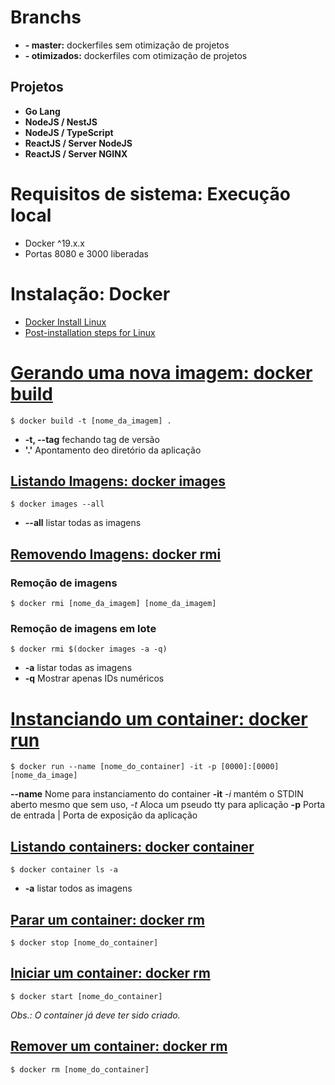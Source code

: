 # Branchs
- **- master:** dockerfiles sem otimização de projetos
- **- otimizados:** dockerfiles com otimização de projetos

## Projetos
- **Go Lang**
- **NodeJS / NestJS**
- **NodeJS / TypeScript** 
- **ReactJS / Server NodeJS**
- **ReactJS / Server NGINX**

# Requisitos de sistema: Execução local

- Docker ^19.x.x
- Portas 8080 e 3000 liberadas

# Instalação: Docker

- [Docker Install Linux](https://docs.docker.com/engine/install/ubuntu/)
- [Post-installation steps for Linux](https://docs.docker.com/engine/install/linux-postinstall/)

# [Gerando uma nova imagem: docker build](https://docs.docker.com/engine/reference/commandline/image_build/)

```
$ docker build -t [nome_da_imagem] .
```

- **-t, --tag** fechando tag de versão
- **'.'** Apontamento deo diretório da aplicação

## [Listando Imagens: docker images](https://docs.docker.com/engine/reference/commandline/images/)
```
$ docker images --all
```
- **--all** listar todas as imagens

## [Removendo Imagens: docker rmi](https://docs.docker.com/engine/reference/commandline/rmi/)

### Remoção de imagens
```
$ docker rmi [nome_da_imagem] [nome_da_imagem]
```

### Remoção de imagens em lote
```
$ docker rmi $(docker images -a -q)
```
- **-a** listar todas as imagens
- **-q** Mostrar apenas IDs numéricos

# [Instanciando um container: docker run](https://docs.docker.com/engine/reference/commandline/run/)

```
$ docker run --name [nome_do_container] -it -p [0000]:[0000] [nome_da_image]
```
**--name** Nome para instanciamento do container
**-it** *-i* mantém o STDIN aberto mesmo que sem uso, *-t* Aloca um pseudo tty para aplicação
**-p** Porta de entrada | Porta de exposição da aplicação

## [Listando containers: docker container](https://docs.docker.com/engine/reference/commandline/container_ls/)
```
$ docker container ls -a 
```
- **-a** listar todos as imagens

## [Parar um container: docker rm](https://docs.docker.com/engine/reference/commandline/stop/)
```
$ docker stop [nome_do_container]
```
## [Iniciar um container: docker rm](https://docs.docker.com/engine/reference/commandline/start/)
```
$ docker start [nome_do_container]
```

*Obs.: O container já deve ter sido criado.*
## [Remover um container: docker rm](https://docs.docker.com/engine/reference/commandline/rm/)
```
$ docker rm [nome_do_container]
```

